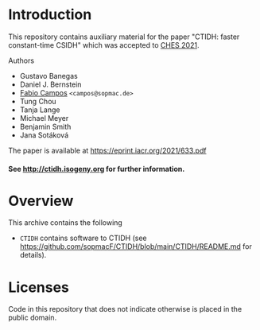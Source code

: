 # Introduction 

This repository contains auxiliary material for the paper "CTIDH: faster constant-time CSIDH" which was accepted to [CHES 2021](https://ches.iacr.org/2021/).

Authors
 - Gustavo Banegas
 - Daniel J. Bernstein
 - [Fabio Campos](https://www.sopmac.de/) `<campos@sopmac.de>` 
 - Tung Chou
 - Tanja Lange
 - Michael Meyer
 - Benjamin Smith
 - Jana Sotáková 

The paper is available at https://eprint.iacr.org/2021/633.pdf

#### See http://ctidh.isogeny.org for further information.

# Overview

This archive contains the following 
- `CTIDH` contains software to CTIDH (see https://github.com/sopmacF/CTIDH/blob/main/CTIDH/README.md for details).

# Licenses

Code in this repository that does not indicate otherwise is placed in the public domain. 


